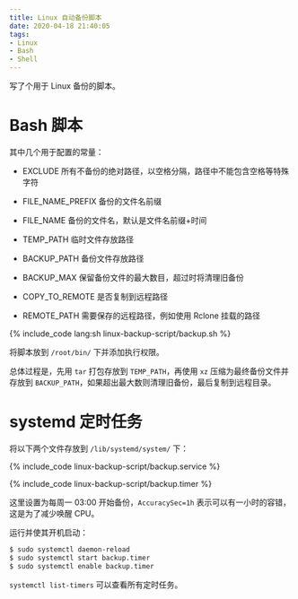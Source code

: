 ```yaml
---
title: Linux 自动备份脚本
date: 2020-04-18 21:40:05
tags:
- Linux
- Bash
- Shell
---
```


写了个用于 Linux 备份的脚本。

<!-- more -->

# Bash 脚本

其中几个用于配置的常量：

- EXCLUDE
  所有不备份的绝对路径，以空格分隔，路径中不能包含空格等特殊字符

- FILE_NAME_PREFIX
  备份的文件名前缀

- FILE_NAME
  备份的文件名，默认是文件名前缀+时间

- TEMP_PATH
  临时文件存放路径

- BACKUP_PATH
  备份文件存放路径

- BACKUP_MAX
  保留备份文件的最大数目，超过时将清理旧备份

- COPY_TO_REMOTE
  是否复制到远程路径

- REMOTE_PATH
  需要保存的远程路径，例如使用 Rclone 挂载的路径

{% include_code lang:sh linux-backup-script/backup.sh %}

将脚本放到 `/root/bin/` 下并添加执行权限。

总体过程是，先用 `tar` 打包存放到 `TEMP_PATH`，再使用 `xz` 压缩为最终备份文件并存放到 `BACKUP_PATH`，如果超出最大数则清理旧备份，最后复制到远程目录。

# systemd 定时任务

将以下两个文件存放到 `/lib/systemd/system/` 下：

{% include_code linux-backup-script/backup.service %}

{% include_code linux-backup-script/backup.timer %}

这里设置为每周一 03:00 开始备份，`AccuracySec=1h` 表示可以有一小时的容错，这是为了减少唤醒 CPU。

运行并使其开机启动：

```sh
$ sudo systemctl daemon-reload
$ sudo systemctl start backup.timer
$ sudo systemctl enable backup.timer
```

`systemctl list-timers` 可以查看所有定时任务。
